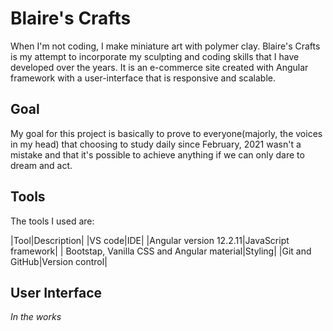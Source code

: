 # Blaire's Crafts

When I'm not coding, I make miniature art with polymer clay. Blaire's Crafts is my attempt to incorporate my sculpting and coding skills that I have developed over the years. It is an e-commerce site created with Angular framework with a user-interface that is responsive and scalable. 

## Goal

My goal for this project is basically to prove to everyone(majorly, the voices in my head) that choosing to study daily since February, 2021 wasn't a mistake and that it's possible to achieve anything if we can only dare to dream and act.

## Tools

The tools I used are:

|Tool|Description|
|VS code|IDE|
|Angular version 12.2.11|JavaScript framework|
| Bootstap, Vanilla CSS and Angular material|Styling|
|Git and GitHub|Version control|

## User Interface

*In the works*

